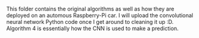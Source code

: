This folder contains the original algorithms as well as how they are deployed on an automous Raspberry-Pi car. I will upload the convolutional neural network Python code once I get around to cleaning it up :D. Algorithm 4 is essentially how the CNN is used to make a prediction. 
